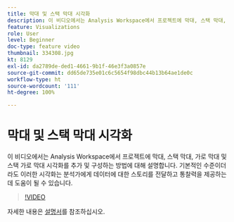 ```yaml
---
title: 막대 및 스택 막대 시각화
description: 이 비디오에서는 Analysis Workspace에서 프로젝트에 막대, 스택 막대, 가로 막대 및 스택 가로 막대 시각화를 추가 및 구성하는 방법에 대해 설명합니다. 기본적인 수준이더라도 이러한 시각화는 분석가에게 데이터에 대한 스토리를 전달하고 통찰력을 제공하는 데 도움이 될 수 있습니다.
feature: Visualizations
role: User
level: Beginner
doc-type: feature video
thumbnail: 334308.jpg
kt: 8129
exl-id: da2789de-ded1-4661-9b1f-46e3f3a0857e
source-git-commit: dd65de735e01c6c5654f98dbc44b13b64ae1de0c
workflow-type: ht
source-wordcount: '111'
ht-degree: 100%

---
```


# 막대 및 스택 막대 시각화

이 비디오에서는 Analysis Workspace에서 프로젝트에 막대, 스택 막대, 가로 막대 및 스택 가로 막대 시각화를 추가 및 구성하는 방법에 대해 설명합니다. 기본적인 수준이더라도 이러한 시각화는 분석가에게 데이터에 대한 스토리를 전달하고 통찰력을 제공하는 데 도움이 될 수 있습니다.

>[!VIDEO](https://video.tv.adobe.com/v/334308/?quality=12&learn=on)

자세한 내용은 [설명서](https://experienceleague.adobe.com/docs/analytics/analyze/analysis-workspace/visualizations/bar.html?lang=ko)를 참조하십시오.
